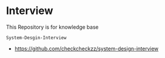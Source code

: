 # Interview
This Repository is for knowledge base

`System-Desgin-Interview`

  * https://github.com/checkcheckzz/system-design-interview

